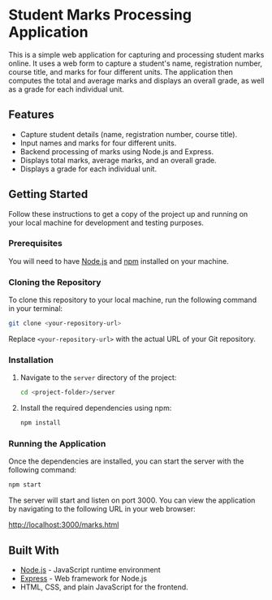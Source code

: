 # Student Marks Processing Application

This is a simple web application for capturing and processing student marks online. It uses a web form to capture a student's name, registration number, course title, and marks for four different units. The application then computes the total and average marks and displays an overall grade, as well as a grade for each individual unit.

## Features

- Capture student details (name, registration number, course title).
- Input names and marks for four different units.
- Backend processing of marks using Node.js and Express.
- Displays total marks, average marks, and an overall grade.
- Displays a grade for each individual unit.

## Getting Started

Follow these instructions to get a copy of the project up and running on your local machine for development and testing purposes.

### Prerequisites

You will need to have [Node.js](https://nodejs.org/) and [npm](https://www.npmjs.com/) installed on your machine.

### Cloning the Repository

To clone this repository to your local machine, run the following command in your terminal:

```bash
git clone <your-repository-url>
```

Replace `<your-repository-url>` with the actual URL of your Git repository.

### Installation

1.  Navigate to the `server` directory of the project:
    ```bash
    cd <project-folder>/server
    ```

2.  Install the required dependencies using npm:
    ```bash
    npm install
    ```

### Running the Application

Once the dependencies are installed, you can start the server with the following command:

```bash
npm start
```

The server will start and listen on port 3000. You can view the application by navigating to the following URL in your web browser:

[http://localhost:3000/marks.html](http://localhost:3000/marks.html)

## Built With

*   [Node.js](https://nodejs.org/) - JavaScript runtime environment
*   [Express](https://expressjs.com/) - Web framework for Node.js
*   HTML, CSS, and plain JavaScript for the frontend. 